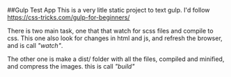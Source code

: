 ##Gulp Test App
This is a very litle static project to text gulp. I'd follow https://css-tricks.com/gulp-for-beginners/

There is two main task, one that that watch for scss files and compile to css. 
This one also look for changes in html and js, and refresh the browser, and is call _"watch"_.

The other one is make a dist/ folder with all the files, compiled and minified, and compress the images. this is call _"build"_
